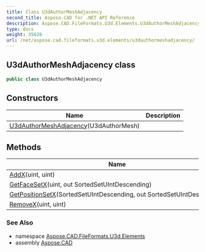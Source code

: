 ```yaml
---
title: Class U3dAuthorMeshAdjacency
second_title: Aspose.CAD for .NET API Reference
description: Aspose.CAD.FileFormats.U3d.Elements.U3dAuthorMeshAdjacency class. 
type: docs
weight: 35620
url: /net/aspose.cad.fileformats.u3d.elements/u3dauthormeshadjacency/
---
```

## U3dAuthorMeshAdjacency class

```csharp
public class U3dAuthorMeshAdjacency
```

## Constructors

| Name | Description |
| --- | --- |
| [U3dAuthorMeshAdjacency](u3dauthormeshadjacency/)(U3dAuthorMesh) |  |

## Methods

| Name | Description |
| --- | --- |
| [AddX](../../aspose.cad.fileformats.u3d.elements/u3dauthormeshadjacency/addx/)(uint, uint) |  |
| [GetFaceSetX](../../aspose.cad.fileformats.u3d.elements/u3dauthormeshadjacency/getfacesetx/)(uint, out SortedSetUIntDescending) |  |
| [GetPositionSetX](../../aspose.cad.fileformats.u3d.elements/u3dauthormeshadjacency/getpositionsetx/)(SortedSetUIntDescending, out SortedSetUIntDescending) |  |
| [RemoveX](../../aspose.cad.fileformats.u3d.elements/u3dauthormeshadjacency/removex/)(uint, uint) |  |

### See Also

* namespace [Aspose.CAD.FileFormats.U3d.Elements](../../aspose.cad.fileformats.u3d.elements/)
* assembly [Aspose.CAD](../../)


